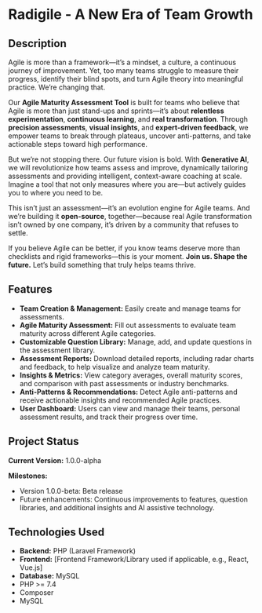 # Radigile - A New Era of Team Growth

## Description
Agile is more than a framework—it’s a mindset, a culture, a continuous journey of improvement. Yet, too many teams struggle to measure their progress, identify their blind spots, and turn Agile theory into meaningful practice. We’re changing that.

Our **Agile Maturity Assessment Tool** is built for teams who believe that Agile is more than just stand-ups and sprints—it’s about **relentless experimentation**, **continuous learning**, and **real transformation**. Through **precision assessments**, **visual insights**, and **expert-driven feedback**, we empower teams to break through plateaus, uncover anti-patterns, and take actionable steps toward high performance.

But we’re not stopping there. Our future vision is bold. With **Generative AI**, we will revolutionize how teams assess and improve, dynamically tailoring assessments and providing intelligent, context-aware coaching at scale. Imagine a tool that not only measures where you are—but actively guides you to where you need to be.

This isn’t just an assessment—it’s an evolution engine for Agile teams. And we’re building it **open-source**, together—because real Agile transformation isn’t owned by one company, it’s driven by a community that refuses to settle.

If you believe Agile can be better, if you know teams deserve more than checklists and rigid frameworks—this is your moment. **Join us. Shape the future.** Let’s build something that truly helps teams thrive.

## Features

- **Team Creation & Management:** Easily create and manage teams for assessments.
- **Agile Maturity Assessment:** Fill out assessments to evaluate team maturity across different Agile categories.
- **Customizable Question Library:** Manage, add, and update questions in the assessment library.
- **Assessment Reports:** Download detailed reports, including radar charts and feedback, to help visualize and analyze team maturity.
- **Insights & Metrics:** View category averages, overall maturity scores, and comparison with past assessments or industry benchmarks.
- **Anti-Patterns & Recommendations:** Detect Agile anti-patterns and receive actionable insights and recommended Agile practices.
- **User Dashboard:** Users can view and manage their teams, personal assessment results, and track their progress over time.

## Project Status

**Current Version:** 1.0.0-alpha

**Milestones:**
- Version 1.0.0-beta: Beta release
- Future enhancements: Continuous improvements to features, question libraries, and additional insights and AI assistive technology.

## Technologies Used

- **Backend:** PHP (Laravel Framework)
- **Frontend:** [Frontend Framework/Library used if applicable, e.g., React, Vue.js]
- **Database:** MySQL
- PHP >= 7.4
- Composer
- MySQL
